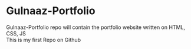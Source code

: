 # Gulnaaz-Portfolio
Gulnaaz-Portfolio repo will contain the portfolio website written on HTML, CSS, JS
<br>
This is my first Repo on Github
